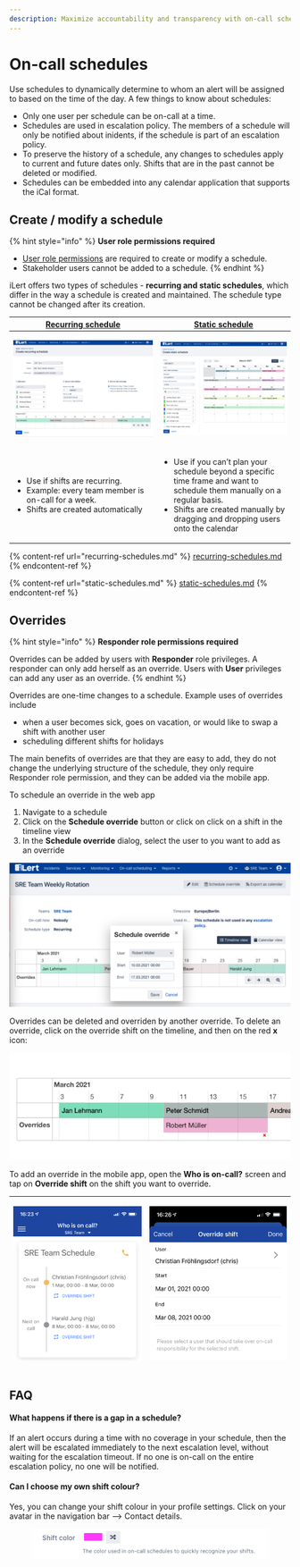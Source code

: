 ```yaml
---
description: Maximize accountability and transparency with on-call schedules
---
```


# On-call schedules

Use schedules to dynamically determine to whom an alert will be assigned to based on the time of the day. A few things to know about schedules:

* Only one user per schedule can be on-call at a time.
* Schedules are used in escalation policy. The members of a schedule will only be notified about inidents, if the schedule is part of an escalation policy.
* To preserve the history of a schedule, any changes to schedules apply to current and future dates only. Shifts that are in the past cannot be deleted or modified.
* Schedules can be embedded into any calendar application that supports the iCal format.

## Create / modify a schedule

{% hint style="info" %}
**User role permissions required**

* [User role permissions](../../user-administration/user-roles-and-permissions.md) are required to create or modify a schedule.&#x20;
* Stakeholder users cannot be added to a schedule.
{% endhint %}

iLert offers two types of schedules - **recurring and static schedules**, which differ in the way a schedule is created and maintained. The schedule type cannot be changed after its creation.

| [Recurring schedule](recurring-schedules.md)                                                                                                       | [Static schedule](static-schedules.md)                                                                                                                                                                                          |
| -------------------------------------------------------------------------------------------------------------------------------------------------- | ------------------------------------------------------------------------------------------------------------------------------------------------------------------------------------------------------------------------------- |
| <p><img src="../../.gitbook/assets/image (28).png" alt=""></p><p></p>                                                                              | <p><img src="../../.gitbook/assets/image (27).png" alt="" data-size="original"></p><p></p>                                                                                                                                      |
| <ul><li>Use if shifts are recurring. </li><li>Example: every team member is on-call for a week.</li><li>Shifts are created automatically</li></ul> | <ul><li>Use if  you can’t plan your schedule beyond a specific time frame and want to schedule them manually on a regular basis.</li><li>Shifts are created manually by dragging and dropping users onto the calendar</li></ul> |

{% content-ref url="recurring-schedules.md" %}
[recurring-schedules.md](recurring-schedules.md)
{% endcontent-ref %}

{% content-ref url="static-schedules.md" %}
[static-schedules.md](static-schedules.md)
{% endcontent-ref %}

## Overrides

{% hint style="info" %}
**Responder role permissions required**

Overrides can be added by users with **Responder** role privileges. A responder can only add herself as an override. Users with **User** privileges can add any user as an override.
{% endhint %}

Overrides are one-time changes to a schedule. Example uses of overrides include

* &#x20;when a user becomes sick, goes on vacation, or would like to swap a shift with another user
* scheduling different shifts for holidays

The main benefits of overrides are that they are easy to add, they do not change the underlying structure of the schedule, they only require Responder role permission, and they can be added via the mobile app.

To schedule an override in the web app

1. Navigate to a schedule
2. Click on the **Schedule override** button or click on click on a shift in the timeline view
3. In the **Schedule override** dialog, select the user to you want to add as an override

![](<../../.gitbook/assets/image (30).png>)

Overrides can be deleted and overriden by another override. To delete an override, click on the override shift on the timeline, and then on the red **x** icon:

![](<../../.gitbook/assets/image (31).png>)

To add an override in the mobile app, open the **Who is on-call?** screen and tap on **Override shift** on the shift you want to override.&#x20;

| <p></p><p><img src="../../.gitbook/assets/image (32).png" alt=""></p> | <p></p><p><img src="../../.gitbook/assets/image (33).png" alt=""></p> |
| :-------------------------------------------------------------------: | :-------------------------------------------------------------------: |

## FAQ

#### What happens if there is a gap in a schedule?

If an alert occurs during a time with no coverage in your schedule, then the alert will be escalated immediately to the next escalation level, without waiting for the escalation timeout. If no one is on-call on the entire escalation policy, no one will be notified.&#x20;

#### Can I choose my own shift colour?

Yes, you can change your shift colour in your profile settings. Click on your avatar in the navigation bar --> Contact details.&#x20;

<figure><img src="../../.gitbook/assets/image (2) (1).png" alt=""><figcaption></figcaption></figure>

